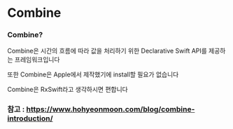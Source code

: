 # Combine

### Combine?

Combine은 시간의 흐름에 따라 값을 처리하기 위한 Declarative Swift API를 제공하는 프레임워크입니다

또한 Combine은 Apple에서 제작했기에 install할 필요가 없습니다

Combine은 RxSwift라고 생각하시면 편합니다

### 참고 : https://www.hohyeonmoon.com/blog/combine-introduction/
